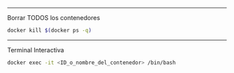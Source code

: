___
Borrar TODOS los contenedores
```bash
docker kill $(docker ps -q)
```
---
Terminal Interactiva
```bash
docker exec -it <ID_o_nombre_del_contenedor> /bin/bash
```
